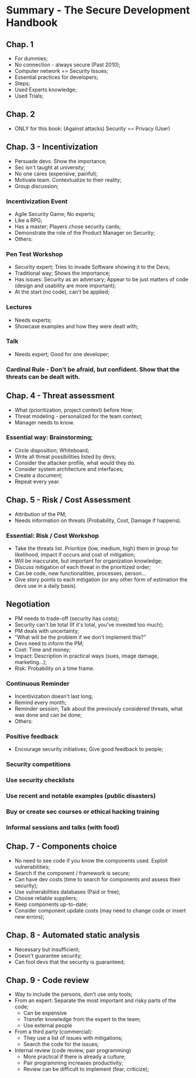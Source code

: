 # Summary - The Secure Development Handbook


## Chap. 1


- For dummies;
- No connection - always secure (Past 2010);
- Computer network == Security Issues;
- Essential practices for developers;
- Steps;
- Used Experts knowledge;
- Used Trials;


## Chap. 2


- ONLY for this book: (Against attacks) Security == Privacy (User)

  
## Chap. 3 - Incentivization


- Persuade devs. Show the importance;
- Sec isn't taught at university;
- No one cares (expensive, painful);
- Motivate team. Contextualize to their reality;
- Group discussion;

### Incentivization Event

- Agile Security Game; No experts;
- Like a RPG;
- Has a master; Players chose security cards;
- Demonstrate the role of the Product Manager on Security;
- Others: 

### Pen Test Workshop

- Security expert; Tries to invade Software showing it to the Devs;
- Traditional way; Shows the importance;
- Has issues: Security as an adversary; Appear to be just matters of code (design and usability are more important);
- At the start (no code), can't be applied;

### Lectures

- Needs experts;
- Showcase examples and how they were dealt with;

### Talk

- Needs expert; Good for one developer;

### Cardinal Rule - Don't be afraid, but confident. Show that the threats can be dealt with.


## Chap. 4 - Threat assessment 


- What (prioritization, project context) before How;
- Threat modeling - personalized for the team context;
- Manager needs to know.

### Essential way: Brainstorming;

- Circle disposition; Whiteboard;
- Write all threat possibilities listed by devs;
- Consider the attacker profile, what would they do. 
- Consider system architecture and interfaces;
- Create a document;
- Repeat every year.


## Chap. 5 - Risk / Cost Assessment


- Attribution of the PM;
- Needs information on threats (Probability, Cost, Damage if happens).

### Essential: Risk / Cost Workshop

- Take the threats list. Prioritize (low, medium, high) them in group for likelihood, impact if occurs and cost of mitigation;
- Will be inaccurate, but important for organization knowledge;
- Discuss mitigation of each threat in the prioritized order;
- Can be code, new functionalities, processes, person...
- Give story points to each mitigation (or any other form of estimation the devs use in a daily basis).


## Negotiation


- PM needs to trade-off (security has costs);
- Security can't be total (If it's total, you've invested too much);
- PM deals with uncertainty;
- "What will be the problem if we don't implement this?"
- Devs need to inform the PM;
- Cost: Time and money;
- Impact: Description in practical ways (sues, image damage, marketing...);
- Risk: Probability on a time frame.

### Continuous Reminder

- Incentivization doesn't last long;
- Remind every month;
- Reminder session; Talk about the previously considered threats, what was done and can be done;
- Others:

### Positive feedback

- Encourage security initiatives; Give good feedback to people;

### Security competitions

### Use security checklists

### Use recent and notable examples (public disasters)

### Buy or create sec courses or ethical hacking training

### Informal sessions and talks (with food)


## Chap. 7 - Components choice


- No need to see code if you know the components used. Exploit vulnerabilities;
- Search if the component / framework is secure;
- Can have dev costs (time to search for components and assess their security);
- Use vulnerabilities databases (Paid or free);
- Choose reliable suppliers;
- Keep components up-to-date;
- Consider component update costs (may need to change code or insert new errors);


## Chap. 8 - Automated static analysis


- Necessary but insufficient;
- Doesn't guarantee security;
- Can fool devs that the security is guaranteed;


## Chap. 9 - Code review


- Way to include the persons, don't use only tools;
- From an expert: Separate the most important and risky parts of the code;
  - Can be expensive
  - Transfer knowledge from the expert to the team;
  - Use external people 
- From a third party (commercial):
  - They use a list of issues with mitigations;
  - Search the code for the issues;
- Internal review (code review; pair programming)
  - More practical if there is already a culture;
  - Pair programming increases productivity;
  - Review can be difficult to implement (fear, criticize);
